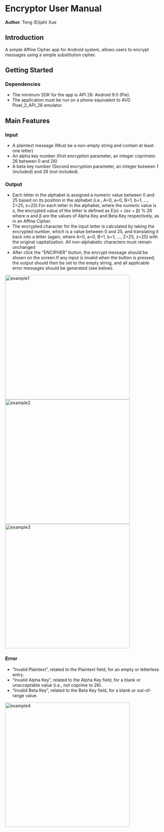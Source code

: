 # Encryptor User Manual

**Author**: Teng (Elijah) Xue

## Introduction

A simple Affine Cipher app for Android system, allows users to encrypt messages using a simple substitution cipher. 

## Getting Started

### Dependencies
* The minimum SDK for the app is API 28: Android 9.0 (Pie).
* The application must be run on a phone equivalent to AVD Pixel_2_API_28 emulator.

## Main Features

### Input 
* A plaintext message (Must be a ​non-empty string ​and contain ​at least one letter)
* An alpha key number (first encryption parameter, an ​integer ​coprime​ to 26 between 0 and 26)
* A beta key number (Second encryption parameter, an ​integer butween 1 (included) and 26 (not included).

### Output
* Each letter in the alphabet is assigned a numeric value between 0 and 25 based on its position in the alphabet (i.e., A=0, a=0, B=1, b=1, …, Z=25, z=25).For each letter in the alphabet, where the numeric value is ​x​, the encrypted value of the letter is defined as ​E(x) = ​(​αx ​+ ​β​) % 26 where ​α ​and ​β ​are the values of Alpha Key and Beta Key respectively, as in an ​Affine Cipher​.
* The encrypted character for the input letter is calculated by taking the encrypted number, which is a value between 0 and 25, and translating it back into a letter (again, where A=0, a=0, B=1, b=1, …, Z=25, z=25) with the original capitalization. All non-alphabetic characters must remain unchanged
* After click the "ENCIPHER” button, the encrypt message should be shown on the screen.If any input is invalid when the button is pressed, the output should then be set to the empty string, and all applicable error messages should be generated (see below).
<img src="./images/example1.png" alt="example1" width=405px/>
<img src="./images/example2.png" alt="example2" width=405px/>
<img src="./images/example3.png" alt="example3" width=405px/>

### Error
* “​Invalid Plaintext​”, related to the ​Plaintext ​field, for an empty or letterless entry.
* “​Invalid Alpha Key​”, related to the ​Alpha Key ​field, for a blank or unacceptable value (i.e., not coprime to 26).
* “​Invalid Beta Key​”, related to the ​Beta Key ​field, for a blank or out-of-range value.
<img src="./images/example4.png" alt="example4" width=405px/>